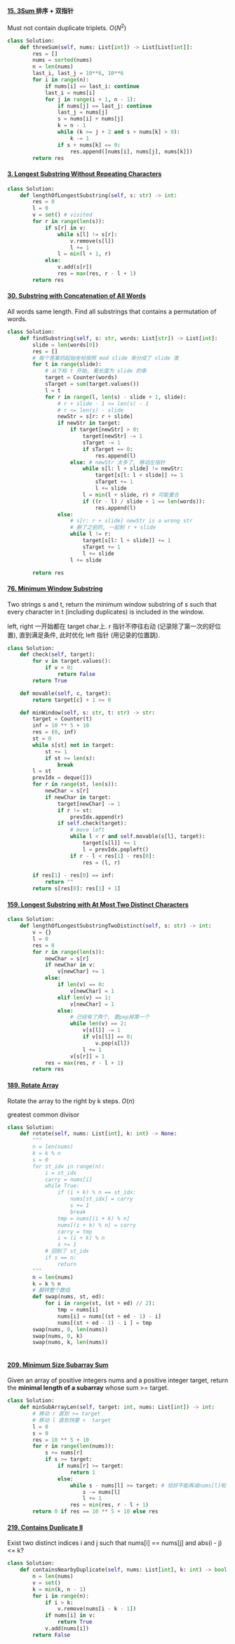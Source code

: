 #### [15. 3Sum ](https://leetcode.cn/problems/3sum/) 排序 + 双指针

Must not contain duplicate triplets. $O(N^2)$

```python
class Solution:
    def threeSum(self, nums: List[int]) -> List[List[int]]:
        res = []
        nums = sorted(nums)
        n = len(nums)
        last_i, last_j = 10**6, 10**6
        for i in range(n):
            if nums[i] == last_i: continue
            last_i = nums[i]
            for j in range(i + 1, n - 1):
                if nums[j] == last_j: continue
                last_j = nums[j]
                s = nums[i] + nums[j]
                k = n - 1
                while (k >= j + 2 and s + nums[k] > 0):
                    k -= 1
                if s + nums[k] == 0:
                    res.append([nums[i], nums[j], nums[k]])
        return res
```



#### [3. Longest Substring Without Repeating Characters](https://leetcode.cn/problems/longest-substring-without-repeating-characters/)

```python
class Solution:
    def lengthOfLongestSubstring(self, s: str) -> int:
        res = 0
        l = 0
        v = set() # visited
        for r in range(len(s)):
            if s[r] in v:
                while s[l] != s[r]:
                    v.remove(s[l])
                    l += 1
                l = min(l + 1, r)
            else:
                v.add(s[r])
                res = max(res, r - l + 1)
        return res
```



#### [30. Substring with Concatenation of All Words](https://leetcode.cn/problems/substring-with-concatenation-of-all-words/)

All words same length. Find all substrings that contains a permutation of words.

```python
class Solution:
    def findSubstring(self, s: str, words: List[str]) -> List[int]:
        slide = len(words[0])
        res = []
        # 每个答案的起始坐标按照 mod slide 来分成了 slide 类
        for t in range(slide):
            # 从下标 t 开始, 看长度为 slide 的串
            target = Counter(words)
            sTarget = sum(target.values())
            l = t
            for r in range(l, len(s) - slide + 1, slide):
                # r + slide - 1 <= len(s) - 1
                # r <= len(s) - slide
                newStr = s[r: r + slide]
                if newStr in target:
                    if target[newStr] > 0:
                        target[newStr] -= 1
                        sTarget -= 1
                        if sTarget == 0:
                            res.append(l)
                    else: # newStr 太多了, 移动左指针
                        while s[l: l + slide] != newStr:
                            target[s[l: l + slide]] += 1
                            sTarget += 1
                            l += slide
                        l = min(l + slide, r) # 可能重合
                        if ((r - l) / slide + 1 == len(words)):
                            res.append(l)
                else:
                    # s[r: r + slide] newStr is a wrong str
                    # 删了之前的, 一起到 r + slide
                    while l != r:
                        target[s[l: l + slide]] += 1
                        sTarget += 1
                        l += slide
                    l += slide

        return res
```



#### [76. Minimum Window Substring](https://leetcode.cn/problems/minimum-window-substring/)

Two strings s and t, return the minimum window substring of s such that every character in t (including duplicates) is included in the window.

left, right 一开始都在 target char上. r 指针不停往右动 (记录除了第一次的好位置), 直到满足条件, 此时优化 left 指针 (用记录的位置跳).

```python
class Solution:
    def check(self, target):
        for v in target.values():
            if v > 0:
                return False
        return True

    def movable(self, c, target):
        return target[c] + 1 <= 0

    def minWindow(self, s: str, t: str) -> str:
        target = Counter(t)
        inf = 10 ** 5 + 10
        res = (0, inf)
        st = 0
        while s[st] not in target:
            st += 1
            if st >= len(s):
                break
        l = st
        prevIdx = deque([])
        for r in range(st, len(s)):
            newChar = s[r]
            if newChar in target:
                target[newChar] -= 1
                if r != st:
                    prevIdx.append(r)
                if self.check(target):
                    # move left
                    while l < r and self.movable(s[l], target):
                        target[s[l]] += 1
                        l = prevIdx.popleft()
                    if r - l < res[1] - res[0]:
                        res = (l, r)
   
        if res[1] - res[0] == inf:
            return ""
        return s[res[0]: res[1] + 1]
```



#### [159. Longest Substring with At Most Two Distinct Characters](https://leetcode.cn/problems/longest-substring-with-at-most-two-distinct-characters/)

```python
class Solution:
    def lengthOfLongestSubstringTwoDistinct(self, s: str) -> int:
        v = {}
        l = 0
        res = 0
        for r in range(len(s)):
            newChar = s[r]
            if newChar in v:
                v[newChar] += 1
            else:
                if len(v) == 0:
                    v[newChar] = 1
                elif len(v) == 1:
                    v[newChar] = 1
                else:
                    # 已经有了两个, 要pop掉第一个
                    while len(v) == 2:
                        v[s[l]] -= 1
                        if v[s[l]] == 0:
                            v.pop(s[l])
                        l += 1
                    v[s[r]] = 1
            res = max(res, r - l + 1)
        return res
```

#### [189. Rotate Array](https://leetcode.cn/problems/rotate-array/)

Rotate the array to the right by k steps. $O(n)$

greatest common divisor

```python
class Solution:
    def rotate(self, nums: List[int], k: int) -> None:
        """
        n = len(nums)
        k = k % n
        s = 0
        for st_idx in range(n):
            i = st_idx
            carry = nums[i]
            while True:
                if (i + k) % n == st_idx:
                    nums[st_idx] = carry
                    s += 1
                    break
                tmp = nums[(i + k) % n]
                nums[(i + k) % n] = carry
                carry = tmp
                i = (i + k) % n
                s += 1
            # 回到了 st_idx
            if s == n:
                return
        """
        n = len(nums)
        k = k % n
        # 翻转整个数组
        def swap(nums, st, ed):
            for i in range(st, (st + ed) // 2):
                tmp = nums[i]
                nums[i] = nums[(st + ed - 1) - i]
                nums[(st + ed - 1) - i ] = tmp
        swap(nums, 0, len(nums))
        swap(nums, 0, k)
        swap(nums, k, len(nums))
        
```

#### [209. Minimum Size Subarray Sum](https://leetcode.cn/problems/minimum-size-subarray-sum/)

Given an array of positive integers nums and a positive integer target, return the **minimal length of a subarray** whose sum >= target.

```python
class Solution:
    def minSubArrayLen(self, target: int, nums: List[int]) -> int:
        # 移动 r 直到 >= target
        # 移动 l 直到快要 <  target
        l = 0
        s = 0
        res = 10 ** 5 + 10
        for r in range(len(nums)):
            s += nums[r]
            if s >= target:
                if nums[r] >= target:
                    return 1
                else:
                    while s - nums[l] >= target: # 恰好不能再减nums[l]啦
                        s -= nums[l]
                        l += 1
                    res = min(res, r - l + 1)
        return 0 if res == 10 ** 5 + 10 else res
```

#### [219. Contains Duplicate II](https://leetcode.cn/problems/contains-duplicate-ii/)

Exist two distinct indices i and j such that nums[i] == nums[j] and abs(i - j) <= k?

```python
class Solution:
    def containsNearbyDuplicate(self, nums: List[int], k: int) -> bool:
        n = len(nums)
        v = set()
        k = min(k, n - 1) 
        for i in range(n):
            if i > k:
                v.remove(nums[i - k - 1])
            if nums[i] in v:
                return True
            v.add(nums[i])
        return False
```

